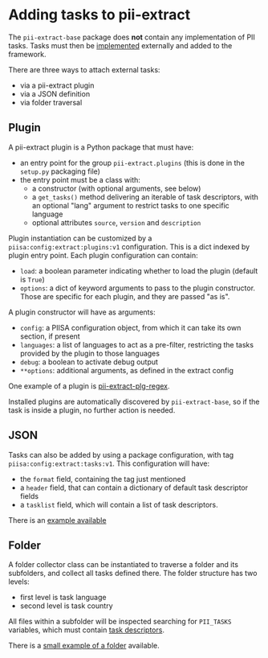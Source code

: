 # Adding tasks to pii-extract

The `pii-extract-base` package does **not** contain any implementation of PII
tasks. Tasks must then be [implemented] externally and added to the framework.

There are three ways to attach external tasks:
 * via a pii-extract plugin
 * via a JSON definition
 * via folder traversal


## Plugin

A pii-extract plugin is a Python package that must have:
  * an entry point for the group `pii-extract.plugins` (this is done in the
    `setup.py` packaging file)
  * the entry point must be a class with:
     - a constructor (with optional arguments, see below)
     - a `get_tasks()` method delivering an iterable of task descriptors, with
       an optional "lang" argument to restrict tasks to one specific language
     - optional attributes `source`, `version` and `description`

Plugin instantiation can be customized by a
`piisa:config:extract:plugins:v1` configuration. This is a dict indexed
by plugin entry point. Each plugin configuration can contain:
 * `load`: a boolean parameter indicating whether to load the plugin (default
   is `True`)
 * `options`: a dict of keyword arguments to pass to the plugin
   constructor. Those are specific for each plugin, and they are passed "as is".
 
A plugin constructor will have as arguments:
 * `config`: a PIISA configuration object, from which it can take its own
   section, if present
 * `languages`: a list of languages to act as a pre-filter, restricting the
   tasks provided by the plugin to those languages
 * `debug`: a boolean to activate debug output
 * `**options`: additional arguments, as defined in the extract config
 
One example of a plugin is [pii-extract-plg-regex].

Installed plugins are automatically discovered by `pii-extract-base`, so if
the task is inside a plugin, no further action is needed. 


## JSON

Tasks can also be added by using a package configuration, with tag 
`piisa:config:extract:tasks:v1`. This configuration will have:
  * the `format` field, containing the tag just mentioned
  * a `header` field, that can contain a dictionary of default task descriptor
    fields
  * a `tasklist` field, which will contain a list of task descriptors.
  
There is an [example available]
  

## Folder

A folder collector class can be instantiated to traverse a folder and its
subfolders, and collect all tasks defined there. The folder structure has two
levels:
 * first level is task language
 * second level is task country

All files within a subfolder will be inspected searching for `PII_TASKS`
variables, which must contain [task descriptors].

There is a [small example of a folder] available.


[example available]: ../test/data/tasklist-example.json
[implemented]: task-implementation.md
[task descriptors]: task-descriptor.md
[small example of a folder]: ../test/taux/modules
[pii-extract-plg-regex]: https:/github.com/piisa/pii-extract-plg-regex
